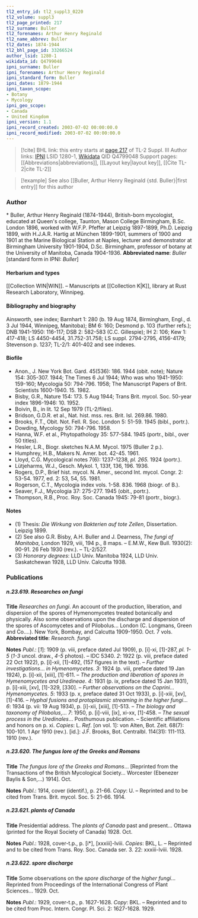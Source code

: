 ```yaml
---
tl2_entry_id: tl2_suppl3_0220
tl2_volume: suppl3
tl2_page_printed: 217
tl2_surname: Buller
tl2_forenames: Arthur Henry Reginald
tl2_name_abbrev: Buller
tl2_dates: 1874-1944
tl2_bhl_page_id: 33266524
author_lsid: 1280-1
wikidata_id: Q4799048
ipni_surname: Buller
ipni_forenames: Arthur Henry Reginald
ipni_standard_form: Buller
ipni_dates: 1879-1944
ipni_taxon_scope: 
- Botany
- Mycology
ipni_geo_scope: 
- Canada
- United Kingdom
ipni_version: 1.1
ipni_record_created: 2003-07-02 00:00:00.0
ipni_record_modified: 2003-07-02 00:00:00.0
---
```


> [!cite] BHL link: this entry starts at [page 217](https://www.biodiversitylibrary.org/page/33266524) of TL-2 Suppl. III
> Author links: [IPNI](https://www.ipni.org/a/1280-1) LSID 1280-1, [Wikidata](https://www.wikidata.org/wiki/Q4799048) QID Q4799048
> Support pages: [[Abbreviations|abbreviations]], [[Layout key|layout key]], [[Cite TL-2|cite TL-2]]

> [!example] See also [[Buller, Arthur Henry Reginald {std. Buller}|first entry]] for this author

### Author

\* Buller, Arthur Henry Reginald (1874-1944), British-born mycologist, educated at Queen's college, Taunton, Mason College Birmingham, B.Sc. London 1896, worked with W.F.P. Pfeffer at Leipzig 1897-1899, Ph.D. Leipzig 1899, with H.J.A.R. Hartig at München 1899-1901, summers of 1900 and 1901 at the Marine Biological Station at Naples, lecturer and demonstrator at Birmingham University 1901-1904, D.Sc. Birmingham, professor of botany at the University of Manitoba, Canada 1904-1936. 
**Abbreviated name**: *Buller* \[standard form in IPNI: *Buller*\]

#### Herbarium and types

[[Collection WIN|WIN]]. – Manuscripts at [[Collection K|K]], library at Rust Research Laboratory, Winnipeg.

#### Bibliography and biography

Ainsworth, see index; Barnhart 1: 280 (b. 19 Aug 1874, Birmingham, Engl., d. 3 Jul 1944, Winnipeg, Manitoba); BM 6: 160; Desmond p. 103 (further refs.); DNB 1941-1950: 116-117; DSB 2: 582-583 (C.C. Gillespie); IH 2: 106; Kew 1: 417-418; LS 4450-4454, 31.752-31.758; LS suppl. 2794-2795, 4156-4179; Stevenson p. 1237; TL-2/1: 401-402 and see indexes.

#### Biofile

- Anon., J. New York Bot. Gard. 45(536): 186. 1944 (obit. note); Nature 154: 305-307. 1944; The Times 6 Jul 1944; Who was who 1941-1950: 159-160; Mycologia 50: 794-796. 1958; The Manuscript Papers of Brit. Scientists 1600-1940. 15. 1982.
- Bisby, G.R., Nature 154: 173. 5 Aug 1944; Trans Brit. mycol. Soc. 50-year index 1896-1946: 10. 1952.
- Boivin, B., in lit. 12 Sep 1979 (TL-2/files).
- Bridson, G.D.R. et al., Nat. hist. mss. res. Brit. Isl. 269.86. 1980.
- Brooks, F.T., Obit. Not. Fell. R. Soc. London 5: 51-59. 1945 (bibl., portr.).
- Dowding, Mycology 50: 794-796. 1958.
- Hanna, W.F. et al., Phytopathology 35: 577-584. 1945 (portr., bibl., over 50 titles).
- Hesler, L.R., Biogr. sketches N.A.M. Mycol. 1975 (Buller 2 p.).
- Humphrey, H.B., Makers N. Amer. bot. 42-45. 1961.
- Lloyd, C.G. Mycological notes 7(6): 1237-1238, *pl. 265.* 1924 (portr.).
- Lütjeharms, W.J., Gesch. Mykol. 1, 133f, 136, 196. 1936.
- Rogers, D.P., Brief hist. mycol. N. Amer., second Int. mycol. Congr. 2: 53-54. 1977, ed. 2: 53, 54, 55. 1981.
- Rogerson, C.T., Mycologia index vols. 1-58. 836. 1968 (biogr. of B.).
- Seaver, F.J., Mycologia 37: 275-277. 1945 (obit., portr.).
- Thompson, R.B., Proc. Roy. Soc. Canada 1945: 79-81 (portr., biogr.).

#### Notes

- (1) Thesis: *Die Wirkung von Bakterien auf tote Zellen*, Dissertation. Leipzig 1899.
- (2) See also G.R. Bisby, A.H. Buller and J. Dearness, *The fungi of Manitoba*, London 1929, viii, 194 p., 8 maps. – E.M.W., Kew Bull. 1930(2): 90-91. 26 Feb 1930 (rev.). – TL-2/527.
- (3) *Honorary degrees*: LLD Univ. Manitoba 1924, LLD Univ. Saskatchewan 1928, LLD Univ. Calcutta 1938.

### Publications

##### n.23.619. Researches on fungi

**Title**
*Researches on fungi*. An account of the production, liberation, and dispersion of the spores of Hymenomycetes treated botanically and physically. Also some observations upon the discharge and dispersion of the spores of Ascomycetes and of Pilobolus... London (C. Longmans, Green and Co....). New York, Bombay, and Calcutta 1909-1950. Oct. 7 vols.
**Abbreviated title**: *Research. fungi*.

**Notes**
*Publ*.: \[*1*\]: 1909 (p. viii, preface dated Jul 1909), p. \[i\]-xi, \[1\]-287, *pl. 1-5* (*1-3* uncol. draw., *4-5* photos). – IDC 5340.
*2*: 1922 (p. viii, preface dated 22 Oct 1922), p. \[i\]-xii, \[1\]-492, (157 figures in the text). – *Further investigations*... *in Hymenomycetes*.
*3*: 1924 (p. viii, preface dated 19 Jan 1924), p. \[i\]-xii, \[xiii\], \[1\]-611. – *The production and liberation of spores in Hymenomycetes and Uredineae*.
*4*: 1931 (p. ix, preface dated 15 Jan 1931), p. \[i\]-xiii, \[xv\], \[1\]-329, \[330\]. – *Further observations on the Coprini... Hymenomycetes.*
*5*: 1933 (p. x, preface dated 31 Oct 1933), p. \[i\]-xiii, \[xv\], \[1\]-416. – *Hyphal fusions and protoplasmic streaming in the higher fungi*...
*6*: 1934 (p. vii: 19 Aug 1934), p. \[i\]-xii, \[xiii\], \[1\]-513. – *The biology and taxonomy of Pilobolus*,...
*7*: 1950, p. \[i\]-viii, \[ix\], xi-xx, \[1\]-458. – *The sexual process in the Uredinales*... Posthumous publication. – Scientific affiliations and honors on p. xi.
*Copies*: L.
*Ref*. \[on vol. 1\]: von Alten, Bot. Zeit. 68(7): 100-101. 1 Apr 1910 (rev.). \[id.\]: J.F. Brooks, Bot. Centralbl. 114(31): 111-113. 1910 (rev.).

##### n.23.620. The fungus lore of the Greeks and Romans

**Title**
*The fungus lore of the Greeks and Romans*... \[Reprinted from the Transactions of the British Mycological Society... Worcester (Ebenezer Baylis & Son,...) 1914\]. Oct.

**Notes**
*Publ*.: 1914, cover (identif.), p. 21-66. *Copy*: U. – Reprinted and to be cited from Trans. Brit. mycol. Soc. 5: 21-66. 1914.

##### n.23.621. plants of Canada

**Title**
Presidential address. The *plants of Canada* past and present... Ottawa (printed for the Royal Society of Canada) 1928. Oct.

**Notes**
*Publ*.: 1928, cover-t.p., p. \[i\*\], \[xxxiii\]-lviii. *Copies*: BKL, L. – Reprinted and to be cited from Trans. Roy. Soc. Canada ser. 3. 22: xxxiii-lviii. 1928.

##### n.23.622. spore discharge

**Title**
Some observations on the *spore discharge* of the *higher fungi*... Reprinted from Proceedings of the International Congress of Plant Sciences... 1929. Oct.

**Notes**
*Publ*.: 1929, cover-t.p., p. 1627-1628. *Copy*: BKL. – Reprinted and to be cited from Proc. Intern. Congr. Pl. Sci. 2: 1627-1628. 1929.

